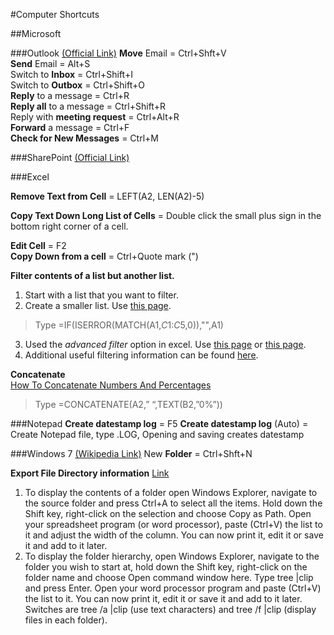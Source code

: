 #Computer Shortcuts

##Microsoft

###Outlook [(Official Link)](https://support.office.com/en-us/article/Keyboard-shortcuts-for-Microsoft-Outlook-2013-and-2016-3E1090F6-A616-42DB-ABF5-269CA3D553EE)
**Move** Email  = Ctrl+Shft+V   
**Send** Email  = Alt+S    
Switch to **Inbox** = Ctrl+Shift+I  
Switch to **Outbox** = Ctrl+Shift+O  
**Reply** to a message = Ctrl+R  
**Reply all** to a message = Ctrl+Shift+R  
Reply with **meeting request** = Ctrl+Alt+R  
**Forward** a message = Ctrl+F  
**Check for New Messages** = Ctrl+M

###SharePoint [(Official Link)](https://support.office.com/en-us/article/Keyboard-shortcuts-for-SharePoint-products-7dec847a-4f2a-47f6-9964-0ea1fba45160)


###Excel

**Remove Text from Cell** = LEFT(A2, LEN(A2)-5)  

**Copy Text Down Long List of Cells** = Double click the small plus sign in the bottom right corner of a cell.  

**Edit Cell** = F2  
**Copy Down from a cell** = Ctrl+Quote mark (")

**Filter contents of a list but another list.**

1. Start with a list that you want to filter.  
2. Create a smaller list. Use [this page](https://support.microsoft.com/en-us/kb/213367).  
> Type =IF(ISERROR(MATCH(A1,$C$1:$C$5,0)),"",A1) 

3. Used the *advanced filter* option in excel. Use [this page](https://superuser.com/questions/623380/excel-filter-a-column-by-more-than-two-values) or [this page](http://www.excel-easy.com/examples/advanced-filter.html).
4. Additional useful filtering information can be found [here](http://www.excelfunctions.net/ExcelAdvancedFilter.html).

**Concatenate**  
[How To Concatenate Numbers And Percentages](http://www.howtoexcelatexcel.com/formulas/how-to-concatenate-numbers-and-percentages/)
> Type =CONCATENATE(A2,” “,TEXT(B2,”0%”)) 

###Notepad
**Create datestamp log** = F5
**Create datestamp log** (Auto) = Create Notepad file, type .LOG, Opening and saving creates datestamp

###Windows 7 [(Wikipedia Link)](https://en.wikipedia.org/wiki/Table_of_keyboard_shortcuts)
New **Folder** = Ctrl+Shft+N 

**Export File Directory information** [Link](https://answers.microsoft.com/en-us/windows/forum/windows_7-files/how-do-i-export-file-directory-information-in-csv/1f1e217f-026f-46ae-a95e-ede4fdc1172d?auth=1)   
1. To display the contents of a folder open Windows Explorer, navigate to the source folder and press Ctrl+A to select all the items. Hold down the Shift key, right-click on the selection and choose Copy as Path. Open your spreadsheet program (or word processor), paste (Ctrl+V) the list to it and adjust the width of the column. You can now print it, edit it or save it and add to it later.  
2. To display the folder hierarchy, open Windows Explorer, navigate to the folder you wish to start at, hold down the Shift key, right-click on the folder name and choose Open command window here. Type tree |clip and press Enter. Open your word processor program and paste (Ctrl+V) the list to it. You can now print it, edit it or save it and add to it later.
Switches are tree /a |clip (use text characters) and tree /f |clip (display files in each folder).  




